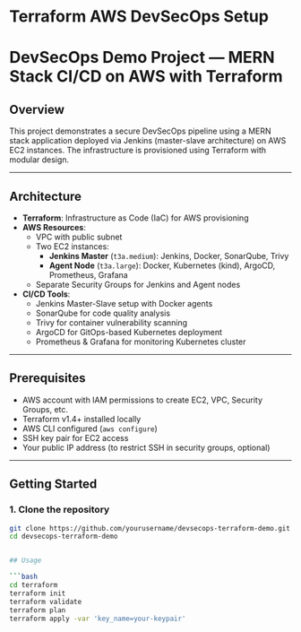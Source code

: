 # Terraform AWS DevSecOps Setup

# DevSecOps Demo Project — MERN Stack CI/CD on AWS with Terraform

## Overview

This project demonstrates a secure DevSecOps pipeline using a MERN stack application deployed via Jenkins (master-slave architecture) on AWS EC2 instances. The infrastructure is provisioned using Terraform with modular design.

---

## Architecture

- **Terraform**: Infrastructure as Code (IaC) for AWS provisioning
- **AWS Resources**:
  - VPC with public subnet
  - Two EC2 instances:
    - **Jenkins Master** (`t3a.medium`): Jenkins, Docker, SonarQube, Trivy
    - **Agent Node** (`t3a.large`): Docker, Kubernetes (kind), ArgoCD, Prometheus, Grafana
  - Separate Security Groups for Jenkins and Agent nodes
- **CI/CD Tools**:
  - Jenkins Master-Slave setup with Docker agents
  - SonarQube for code quality analysis
  - Trivy for container vulnerability scanning
  - ArgoCD for GitOps-based Kubernetes deployment
  - Prometheus & Grafana for monitoring Kubernetes cluster

---

## Prerequisites

- AWS account with IAM permissions to create EC2, VPC, Security Groups, etc.
- Terraform v1.4+ installed locally
- AWS CLI configured (`aws configure`)
- SSH key pair for EC2 access
- Your public IP address (to restrict SSH in security groups, optional)

---

## Getting Started

### 1. Clone the repository

```bash
git clone https://github.com/yourusername/devsecops-terraform-demo.git
cd devsecops-terraform-demo


## Usage

```bash
cd terraform
terraform init
terraform validate
terraform plan
terraform apply -var 'key_name=your-keypair'

